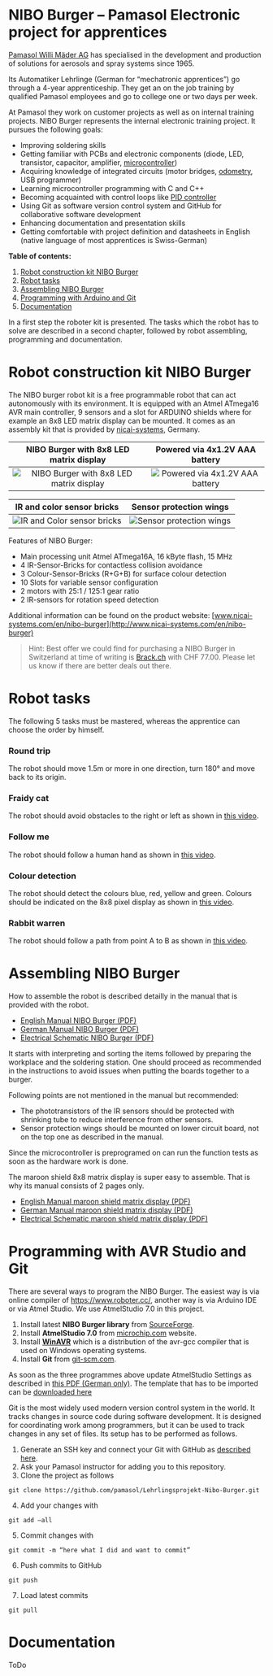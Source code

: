 # NIBO Burger – Pamasol Electronic project for apprentices

[Pamasol Willi Mäder AG](https://www.pamasol.com/) has specialised in the development and production of solutions for aerosols and spray systems since 1965. 

Its Automatiker Lehrlinge (German for “mechatronic apprentices”) go through a 4-year apprenticeship. They get an on the job training by qualified Pamasol employees and go to college one or two days per week.

At Pamasol they work on customer projects as well as on internal training projects. NIBO Burger represents the internal electronic training project. It pursues the following goals:

* Improving soldering skills
* Getting familiar with PCBs and electronic components (diode, LED, transistor, capacitor, amplifier, [microcontroller](https://en.wikipedia.org/wiki/Arduino_Uno))
* Acquiring knowledge of integrated circuits (motor bridges, [odometry](https://en.wikipedia.org/wiki/Odometry), USB programmer)
* Learning microcontroller programming with C and C++
* Becoming acquainted with control loops like [PID controller](https://en.wikipedia.org/wiki/PID_controller)
* Using Git as software version control system and GitHub for collaborative software development
* Enhancing documentation and presentation skills
* Getting comfortable with project definition and datasheets in English (native language of most apprentices is Swiss-German)

**Table of contents:**
1. [Robot construction kit NIBO Burger](#robot-construction-kit-nibo-burger)
2. [Robot tasks](#robot-tasks)
3. [Assembling NIBO Burger](#assembling-nibo-burger)
4. [Programming with Arduino and Git](#programming-with-arduino-and-git)
5. [Documentation](#documentation)

In a first step the roboter kit is presented. The tasks which the robot has to solve are described in a second chapter, followed by robot assembling, programming and documentation.

# Robot construction kit NIBO Burger
The NIBO burger robot kit is a free programmable robot that can act autonomously with its environment. It is equipped with an Atmel ATmega16 AVR main controller, 9 sensors and a slot for ARDUINO shields where for example an 8x8 LED matrix display can be mounted. It comes as an assembly kit that is provided by [nicai-systems](http://www.nicai-systems.com/), Germany. 

NIBO Burger with 8x8 LED matrix display | Powered via 4x1.2V AAA battery
:-------------------------:|:-------------------------:
![NIBO Burger with 8x8 LED matrix display](https://github.com/pamasol/Lehrlingsprojekt-Nibo-Burger/blob/master/documentation/src/nibo-burger_01.png "NIBO Burger with 8x8 LED matrix display")  |  ![Powered via 4x1.2V AAA battery](https://github.com/pamasol/Lehrlingsprojekt-Nibo-Burger/blob/master/documentation/src/nibo-burger_02.png "Powered via 4 x 1.2V AAA battery")

IR and color sensor bricks | Sensor protection wings
:-------------------------:|:-------------------------:
![IR and Color sensor bricks ](https://github.com/pamasol/Lehrlingsprojekt-Nibo-Burger/blob/master/documentation/src/nibo-burger_03.png "IR and Color sensor bricks ")  |  ![Sensor protection wings](https://github.com/pamasol/Lehrlingsprojekt-Nibo-Burger/blob/master/documentation/src/nibo-burger_04.png "Sensor protection wings")

Features of NIBO Burger:
* Main processing unit Atmel ATmega16A, 16 kByte flash, 15 MHz
* 4 IR-Sensor-Bricks for contactless collision avoidance
* 3 Colour-Sensor-Bricks (R+G+B) for surface colour detection
* 10 Slots for variable sensor configuration
* 2 motors with 25:1 / 125:1 gear ratio
* 2 IR-sensors for rotation speed detection

Additional information can be found on the product website: [www.nicai-systems.com/en/nibo-burger](http://www.nicai-systems.com/en/nibo-burger)

> Hint: Best offer we could find for purchasing a NIBO Burger in Switzerland at time of writing is [Brack.ch](https://www.brack.ch/nicai-systems-bausatz-nibo-burger-379831) with CHF 77.00. Please let us know if there are better deals out there.


# Robot tasks

The following 5 tasks must be mastered, whereas the apprentice can choose the order by himself.

### Round trip  
The robot should move 1.5m or more in one direction, turn 180° and move back to its origin.

### Fraidy cat  
The robot should avoid obstacles to the right or left as shown in [this video](https://youtu.be/c-cpGMVMM1k).

### Follow me  
The robot should follow a human hand as shown in [this video](https://youtu.be/KMAIyAhpvuM).

### Colour detection  
The robot should detect the colours blue, red, yellow and green. Colours should be indicated on the 8x8 pixel display as shown in [this video](https://youtu.be/4foVZdhxUQg).

### Rabbit warren  
The robot should follow a path from point A to B as shown in [this video](https://youtu.be/VxXwEKlsGJY).


# Assembling NIBO Burger

How to assemble the robot is described detailly in the manual that is provided with the robot.

* [English Manual NIBO Burger (PDF)](http://download.nicai-systems.com/nibo/Manual_NIBOburger_20150908.pdf)
* [German Manual NIBO Burger (PDF)](http://download.nicai-systems.com/nibo/Doku_NIBOburger_20150909.pdf)
* [Electrical Schematic NIBO Burger (PDF)](http://download.nicai-systems.com/nibo/nibo_burger_schematic_1_09.pdf)

It starts with interpreting and sorting the items followed by preparing the workplace and the soldering station. One should proceed as recommended in the instructions to avoid issues when putting the boards together to a burger.

Following points are not mentioned in the manual but recommended:
* The phototransistors of the IR sensors should be protected with shrinking tube to reduce interference from other sensors.
* Sensor protection wings should be mounted on lower circuit board, not on the top one as described in the manual.
 
Since the microcontroller is preprogramed on can run the function tests as soon as the hardware work is done.

The maroon shield 8x8 matrix display is super easy to assemble. That is why its manual consists of 2 pages only.

* [English Manual maroon shield matrix display (PDF)](http://download.nicai-systems.com/nibo/Anleitung-EN_maroon_SHIELD.pdf)
* [German Manual maroon shield matrix display (PDF)](http://www.nicai-systems.com/de/robotik/nibo-burger/maroon-shield)
* [Electrical Schematic maroon shield matrix display (PDF)](http://download.nicai-systems.com/nibo/maroon_shield_1_03_schematic.pdf)


# Programming with AVR Studio and Git

There are several ways to program the NIBO Burger. The easiest way is via online compiler of https://www.roboter.cc/, another way is via Arduino IDE or via Atmel Studio. We use AtmelStudio 7.0 in this project.

1. Install latest **NIBO Burger library** from [SourceForge]( https://sourceforge.net/projects/nibo/).
2. Install **AtmelStudio 7.0** from [microchip.com](https://www.microchip.com/mplab/avr-support/atmel-studio-7) website.
3. Install **[WinAVR](https://sourceforge.net/projects/winavr/)** which is a distribution of the avr-gcc compiler that is used on Windows operating systems.
4. Install **Git** from [git-scm.com](https://git-scm.com/downloads).

As soon as the three programmes above update AtmelStudio Settings as described in [this PDF (German only)]( https://www.roboter.cc/media/kunena/attachments/4843/ProgrammierungdesNIBOBurgersmitAtmelStudio7.0.pdf). The template that has to be imported can be [downloaded here](https://www.roboter.cc/media/kunena/attachments/4843/NIBOBurger_Vorlage.zip)

Git is the most widely used modern version control system in the world. It tracks changes in source code during software development. It is designed for coordinating work among programmers, but it can be used to track changes in any set of files. Its setup has to be performed as follows.

1. Generate an SSH key and connect your Git with GitHub as [described here]( https://help.github.com/en/articles/generating-a-new-ssh-key-and-adding-it-to-the-ssh-agent).
2. Ask your Pamasol instructor for adding you to this repository.
3. Clone the project as follows
```
git clone https://github.com/pamasol/Lehrlingsprojekt-Nibo-Burger.git
```
4. Add your changes with
```
git add –all
```
5. Commit changes with
```
git commit -m “here what I did and want to commit”
```
6. Push commits to GitHub
```
git push
```
7. Load latest commits
```
git pull
```


# Documentation

ToDo
